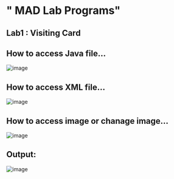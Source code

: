 <h1>" MAD Lab Programs" </h1>

<h2>Lab1 : Visiting Card</h2>

<h2>How to access Java file...</h2>

![image](https://user-images.githubusercontent.com/64147100/123041032-62fa4200-d412-11eb-84ff-feb2db8e5ae6.png)
    
<h2>How to access XML file...</h2>

![image](https://user-images.githubusercontent.com/64147100/123041276-bbc9da80-d412-11eb-8ff9-2c9928d96625.png)

        
<h2>How to access image or chanage image...</h2>

![image](https://user-images.githubusercontent.com/64147100/123041659-398de600-d413-11eb-8e09-a1c871e0181d.png)
  
<h2>Output:</h2>  

![image](https://user-images.githubusercontent.com/64147100/123042374-5bd43380-d414-11eb-9c24-fe0748ab3875.png)
